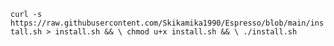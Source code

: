 
`curl -s https://raw.githubusercontent.com/Skikamika1990/Espresso/blob/main/install.sh > install.sh && \ chmod u+x install.sh && \ ./install.sh`

